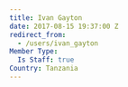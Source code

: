 ```yaml
---
title: Ivan Gayton
date: 2017-08-15 19:37:00 Z
redirect_from:
  - /users/ivan_gayton
Member Type:
  Is Staff: true
Country: Tanzania
---
```


